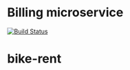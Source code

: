 # Billing microservice

[![Build Status](https://travis-ci.org/RSO-Bicycle/billing.svg?branch=master)](https://travis-ci.org/RSO-Bicycle/billing)
# bike-rent
